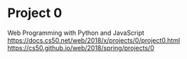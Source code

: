 # Project 0

Web Programming with Python and JavaScript
https://docs.cs50.net/web/2018/x/projects/0/project0.html
https://cs50.github.io/web/2018/spring/projects/0
